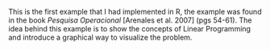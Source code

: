 This is the first example that I had implemented in R, the example was found in the book _Pesquisa Operacional_ [Arenales et al. 2007] (pgs 54-61).
The idea behind this example is to show the concepts of Linear Programming and introduce a graphical way to visualize the problem.
